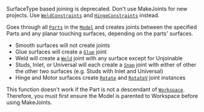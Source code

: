 SurfaceType based joining is deprecated. Don't use MakeJoints for new
projects. Use [`WeldConstraints`](https://create.roblox.com/docs/reference/engine/classes/WeldConstraint) and
[`HingeConstraints`](https://create.roblox.com/docs/reference/engine/classes/HingeConstraint) instead.

Goes through all [`Parts`](https://create.roblox.com/docs/reference/engine/classes/BasePart) in the [`Model`](https://create.roblox.com/docs/reference/engine/classes/Model) and creates
joints between the specified Parts and any planar touching surfaces,
depending on the parts' surfaces.

- Smooth surfaces will not create joints
- Glue surfaces will create a [`Glue`](https://create.roblox.com/docs/reference/engine/classes/Glue) joint
- Weld will create a [`Weld`](https://create.roblox.com/docs/reference/engine/classes/Weld) joint with any surface except for
Unjoinable
- Studs, Inlet, or Universal will each create a [`Snap`](https://create.roblox.com/docs/reference/engine/classes/Snap) joint with
either of other the other two surfaces (e.g. Studs with Inlet and
Universal)
- Hinge and Motor surfaces create [`Rotate`](https://create.roblox.com/docs/reference/engine/classes/Rotate) and [`RotateV`](https://create.roblox.com/docs/reference/engine/classes/RotateV) joint
instances

This function doesn't work if the Part is not a descendant of
[`Workspace`](https://create.roblox.com/docs/reference/engine/classes/Workspace). Therefore, you must first ensure the Model is parented
to Workspace before using MakeJoints.